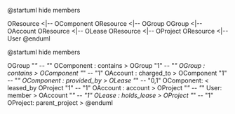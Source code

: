 @startuml
hide members

OResource <|-- OComponent
OResource <|-- OGroup
OGroup <|-- OAccount
OResource <|-- OLease
OResource <|-- OProject
OResource <|-- User
@enduml

@startuml
hide members

OGroup "*" -- "*" OComponent : contains >
OGroup "1" -- "*" OGroup : contains >
OComponent "*" -- "1" OAccount : charged_to >
OComponent "1" -- "*" OComponent : provided_by >
OLease "*" -- "0,1" OComponent: < leased_by 
OProject "1" -- "1" OAccount : account >
OProject "*" -- "*" User: member > 
OAccount "*" -- "1" OLease : holds_lease >
OProject "*" -- "1" OProject: parent_project > 
@enduml